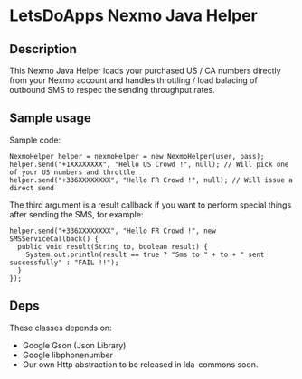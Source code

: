 LetsDoApps Nexmo Java Helper
============================

Description
-----------

This Nexmo Java Helper loads your purchased US / CA numbers directly from your Nexmo account and handles throttling / load balacing of outbound SMS to respec the sending throughput rates.

Sample usage
------------

Sample code:

    NexmoHelper helper = nexmoHelper = new NexmoHelper(user, pass);
    helper.send("+1XXXXXXXX", "Hello US Crowd !", null); // Will pick one of your US numbers and throttle
    helper.send("+336XXXXXXXX", "Hello FR Crowd !", null); // Will issue a direct send

The third argument is a result callback if you want to perform special things after sending the SMS, for example:

    helper.send("+336XXXXXXXX", "Hello FR Crowd !", new SMSServiceCallback() {
      public void result(String to, boolean result) {
        System.out.println(result == true ? "Sms to " + to + " sent successfully" : "FAIL !!");
      }
    });

Deps
----

These classes depends on:

* Google Gson (Json Library)
* Google libphonenumber
* Our own Http abstraction to be released in lda-commons soon.
